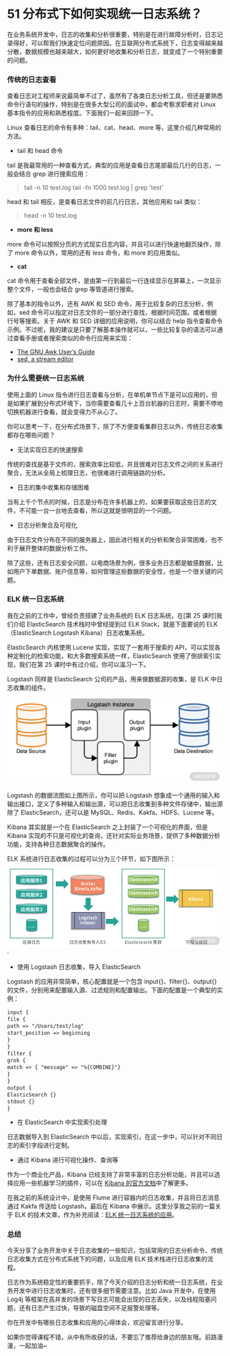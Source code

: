 # 51 分布式下如何实现统一日志系统？

在业务系统开发中，日志的收集和分析很重要，特别是在进行故障分析时，日志记录得好，可以帮我们快速定位问题原因。在互联网分布式系统下，日志变得越来越分散，数据规模也越来越大，如何更好地收集和分析日志，就变成了一个特别重要的问题。

### 传统的日志查看

查看日志对工程师来说最简单不过了，虽然有了各类日志分析工具，但还是要熟悉命令行语句的操作，特别是在很多大型公司的面试中，都会考察求职者对 Linux 基本指令的应用和熟悉程度。下面我们一起来回顾一下。

Linux 查看日志的命令有多种：tail、cat、head、more 等，这里介绍几种常用的方法。

- tail 和 head 命令

tail 是我最常用的一种查看方式，典型的应用是查看日志尾部最后几行的日志，一般会结合 grep 进行搜索应用：

> tail -n 10 test.log tail -fn 1000 test.log | grep 'test'

head 和 tail 相反，是查看日志文件的前几行日志，其他应用和 tail 类似：

> head -n 10 test.log

- **more 和 less**

more 命令可以按照分页的方式现实日志内容，并且可以进行快速地翻页操作，除了 more 命令以外，常用的还有 less 命令，和 more 的应用类似。

- **cat**

cat 命令用于查看全部文件，是由第一行到最后一行连续显示在屏幕上，一次显示整个文件，一般也会结合 grep 等管道进行搜索。

除了基本的指令以外，还有 AWK 和 SED 命令，用于比较复杂的日志分析，例如，sed 命令可以指定对日志文件的一部分进行查找，根据时间范围，或者根据行号等搜索。关于 AWK 和 SED 详细的应用说明，你可以结合 help 指令查看命令示例。不过呢，我的建议是只要了解基本操作就可以，一些比较复杂的语法可以通过查看手册或者搜索类似的命令行应用来实现：

- [The GNU Awk User’s Guide](https://www.gnu.org/software/gawk/manual/gawk.html)
- [sed, a stream editor](https://www.gnu.org/software/sed/manual/sed.html)

### 为什么需要统一日志系统

使用上面的 Linux 指令进行日志查看与分析，在单机单节点下是可以应用的，但是如果扩展到分布式环境下，当你需要查看几十上百台机器的日志时，需要不停地切换机器进行查看，就会变得力不从心了。

你可以思考一下，在分布式场景下，除了不方便查看集群日志以外，传统日志收集都存在哪些问题？

- 无法实现日志的快速搜索

传统的查找是基于文件的，搜索效率比较低，并且很难对日志文件之间的关系进行聚合，无法从全局上梳理日志，也很难进行调用链路的分析。

- 日志的集中收集和存储困难

当有上千个节点的时候，日志是分布在许多机器上的，如果要获取这些日志的文件，不可能一台一台地去查看，所以这就是很明显的一个问题。

- 日志分析聚合及可视化

由于日志文件分布在不同的服务器上，因此进行相关的分析和聚合非常困难，也不利于展开整体的数据分析工作。

除了这些，还有日志安全问题，以电商场景为例，很多业务日志都是敏感数据，比如用户下单数据、账户信息等，如何管理这些数据的安全性，也是一个很关键的问题。

### ELK 统一日志系统

我在之前的工作中，曾经负责搭建了业务系统的 ELK 日志系统，在\[第 25 课时\]我们介绍 ElasticSearch 技术栈时中曾经提到过 ELK Stack，就是下面要说的 ELK（ElasticSearch Logstash Kibana）日志收集系统。

ElasticSearch 内核使用 Lucene 实现，实现了一套用于搜索的 API，可以实现各种定制化的检索功能，和大多数搜索系统一样，ElasticSearch 使用了倒排索引实现，我们在第 25 课时中有过介绍，你可以温习一下。

Logstash 同样是 ElasticSearch 公司的产品，用来做数据源的收集，是 ELK 中日志收集的组件。

![image](assets/Ciqc1F9XT6SAU8rbAADNj6pdVR4644.png)

Logstash 的数据流图如上图所示，你可以把 Logstash 想象成一个通用的输入和输出接口，定义了多种输入和输出源，可以把日志收集到多种文件存储中，输出源除了 ElasticSearch，还可以是 MySQL、Redis、Kakfa、HDFS、Lucene 等。

Kibana 其实就是一个在 ElasticSearch 之上封装了一个可视化的界面，但是 Kibana 实现的不只是可视化的查询，还针对实际业务场景，提供了多种数据分析功能，支持各种日志数据聚合的操作。

ELK 系统进行日志收集的过程可以分为三个环节，如下图所示：

![image](assets/Ciqc1F9XT6uAJyiaAACVejMmGNA107.png)·

- 使用 Logstash 日志收集，导入 ElasticSearch

Logstash 的应用非常简单，核心配置就是一个包含 input{}、filter{}、output{} 的文件，分别用来配置输入源、过滤规则和配置输出。下面的配置是一个典型的实例：

```
input {
file {
path => "/Users/test/log"
start_position => beginning
}
}
filter {
grok {
match => { "message" => "%{COMBINE}"}
}
}
output {
ElasticSearch {}
stdout {}
}
```

- 在 ElasticSearch 中实现索引处理

日志数据导入到 ElasticSearch 中以后，实现索引，在这一步中，可以针对不同日志的索引字段进行定制。

- 通过 Kibana 进行可视化操作、查询等

作为一个商业化产品，Kibana 已经支持了非常丰富的日志分析功能，并且可以选择应用一些机器学习的插件，可以在 [Kibana 的官方文档](https://www.elastic.co/cn/kibana)中了解更多。

在我之前的系统设计中，是使用 Flume 进行容器内的日志收集，并且将日志消息通过 Kakfa 传送给 Logstash，最后在 Kibana 中展示。这里分享我之前的一篇关于 ELK 的技术文章，作为补充阅读：[ELK 统一日志系统的应用](https://www.cnblogs.com/binyue/p/6694098.html)。

### 总结

今天分享了业务开发中关于日志收集的一些知识，包括常用的日志分析命令、传统日志收集方式在分布式系统下的问题，以及应用 ELK 技术栈进行日志收集的流程。

日志作为系统稳定性的重要抓手，除了今天介绍的日志分析和统一日志系统，在业务开发中进行日志收集时，还有很多细节需要注意。比如 Java 开发中，在使用 Log4j 等框架在高并发的场景下写日志可能会出现的日志丢失，以及线程阻塞问题，还有日志产生过快，导致的磁盘空间不足报警处理等。

你在开发中有哪些日志收集和应用的心得体会，欢迎留言进行分享。

如果你觉得课程不错，从中有所收获的话，不要忘了推荐给身边的朋友哦。前路漫漫，一起加油~
